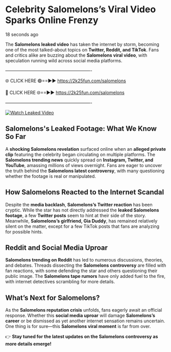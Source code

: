 # Celebrity Salomelons’s Viral Video Sparks Online Frenzy

18 seconds ago

The **Salomelons leaked video** has taken the internet by storm, becoming one of the most talked-about topics on **Twitter, Reddit, and TikTok**. Fans and critics alike are buzzing about the **Salomelons viral video**, with speculation running wild across social media platforms.

———————————————————-

🌐 CLICK HERE 🟢==►► https://2k25fun.com/salomelons

🔴 CLICK HERE 🌐==►► https://2k25fun.com/salomelons

———————————————————-

[![Watch Leaked Video](https://miro.medium.com/v2/resize:fit:828/format:webp/1*cilzJN44JGOrTw9NJCrNHA.gif "Watch Leaked Video")](https://2k25fun.com/salomelons)

## **Salomelons's Leaked Footage: What We Know So Far**  
A **shocking Salomelons revelation** surfaced online when an **alleged private clip** featuring the celebrity began circulating on multiple platforms. The **Salomelons trending news** quickly spread on **Instagram, Twitter, and YouTube**, amassing millions of views overnight. Fans are eager to uncover the truth behind the **Salomelons latest controversy**, with many questioning whether the footage is real or manipulated.  

## **How Salomelons Reacted to the Internet Scandal**  
Despite the **media backlash**, **Salomelons’s Twitter reaction** has been cryptic. While the star has not directly addressed the **leaked Salomelons footage**, a few **Twitter posts** seem to hint at their side of the story. Meanwhile, **Salomelons’s girlfriend, Gia Duddy**, has remained relatively silent on the matter, except for a few TikTok posts that fans are analyzing for possible hints.  

## **Reddit and Social Media Uproar**  
**Salomelons trending on Reddit** has led to numerous discussions, theories, and debates. Threads dissecting the **Salomelons controversy** are filled with fan reactions, with some defending the star and others questioning their public image. The **Salomelons tape rumors** have only added fuel to the fire, with internet detectives scrambling for more details.  

## **What’s Next for Salomelons?**  
As the **Salomelons reputation crisis** unfolds, fans eagerly await an official response. Whether this **social media uproar** will damage **Salomelons’s career** or be dismissed as yet another internet sensation remains uncertain. One thing is for sure—this **Salomelons viral moment** is far from over.  

👉 **Stay tuned for the latest updates on the Salomelons controversy as more details emerge!**  